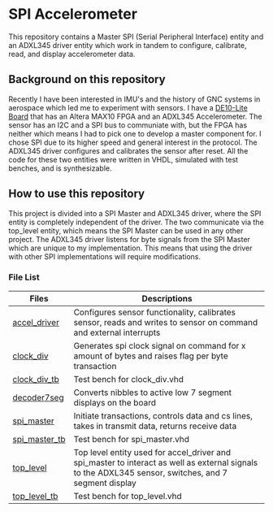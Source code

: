 # SPI Accelerometer

This repository contains a Master SPI (Serial Peripheral Interface) entity and an ADXL345 driver entity which work in tandem to configure, calibrate, read, and display accelerometer data.

## Background on this repository

Recently I have been interested in IMU's and the history of GNC systems in aerospace which led me to experiment with sensors. I have a [DE10-Lite Board](https://www.terasic.com.tw/cgi-bin/page/archive.pl?Language=English&CategoryNo=234&No=1021&PartNo=1) that has an Altera MAX10 FPGA and an ADXL345 Accelerometer. The sensor has an I2C and a SPI bus to communiate with, but the FPGA has neither which means I had to pick one to develop a master component for. I chose SPI due to its higher speed and general interest in the protocol. The ADXL345 driver configures and calibrates the sensor after reset. All the code for these two entities were written in VHDL, simulated with test benches, and is synthesizable. 

## How to use this repository

This project is divided into a SPI Master and ADXL345 driver, where the SPI entity is completely independent of the driver. The two communicate via the top_level entity, which means the SPI Master can be used in any other project. The ADXL345 driver listens for byte signals from the SPI Master which are unique to my implementation. This means that using the driver with other SPI implementations will require modifications.  

### File List

Files      | Descriptions 
---|---
[accel_driver](./accel_driver.vhd) | Configures sensor functionality, calibrates sensor, reads and writes to sensor on command and external interrupts
[clock_div](./clock_div.vhd) | Generates spi clock signal on command for x amount of bytes and raises flag per byte transaction
[clock_div_tb](./clock_div_tb.vhd) | Test bench for clock_div.vhd
[decoder7seg](./decoder7seg.vhd) | Converts nibbles to active low 7 segment displays on the board
[spi_master](./spi_master.vhd) | Initiate transactions, controls data and cs lines, takes in transmit data, returns receive data
[spi_master_tb](./spi_master_tb.vhd) | Test bench for spi_master.vhd
[top_level](./top_level.vhd) | Top level entity used for accel_driver and spi_master to interact as well as external signals to the ADXL345 sensor, switches, and 7 segment display
[top_level_tb](./top_level_tb.vhd) | Test bench for top_level.vhd